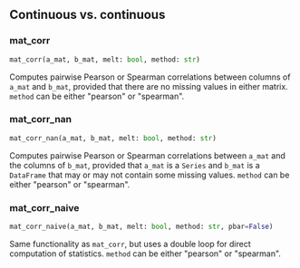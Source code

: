 ## Continuous vs. continuous

### mat_corr

```python
mat_corr(a_mat, b_mat, melt: bool, method: str)
```

Computes pairwise Pearson or Spearman correlations between columns of `a_mat` and `b_mat`, provided that there are no missing values in either matrix. `method` can be either "pearson" or "spearman".

### mat_corr_nan

```python
mat_corr_nan(a_mat, b_mat, melt: bool, method: str)
```

Computes pairwise Pearson or Spearman correlations between `a_mat` and the columns of `b_mat`, provided that `a_mat` is a `Series` and `b_mat` is a `DataFrame` that may or may not contain some missing values. `method` can be either "pearson" or "spearman".

### mat_corr_naive

```python
mat_corr_naive(a_mat, b_mat, melt: bool, method: str, pbar=False)
```

Same functionality as `mat_corr`, but uses a double loop for direct computation of statistics. `method` can be either "pearson" or "spearman".